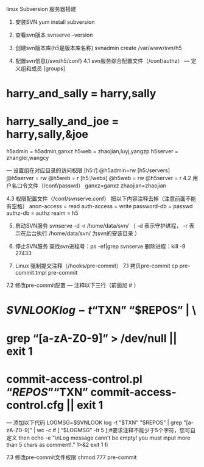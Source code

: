 linux Subversion 服务器搭建

1. 安装SVN
yum install subversion

2. 查看svn版本
svnserve –version

3. 创建svn版本库(h5是版本库名称)
svnadmin create /var/www/svn/h5

4. 配置svn信息(/svn/h5/conf)
4.1 svn服务综合配置文件（/conf/authz）
— 定义组和成员
[groups]
# harry_and_sally = harry,sally
# harry_sally_and_joe = harry,sally,&joe
h5admin = h5admin,ganxz
h5web = zhaojian,luyj,yangzp
h5server = zhanglei,wangcy

— 设置组在对应目录的访问权限
[h5:/]
@h5admin=rw
[h5:/servers]
@h5server = rw
@h5web = r
[h5:/webs]
@h5web = rw
@h5server = r
4.2 用户名口令文件（/conf/passwd）
ganxz=ganxz
zhaojian=zhaojian

4.3 权限配置文件（/conf/svnserve.conf）
把以下内容注释去掉（注意前面不能有空格）
anon-access = read
auth-access = write
password-db = passwd
authz-db = authz
realm = h5
 
5. 启动SVN服务
svnserve -d -r /home/data/svn/ （ -d 表示守护进程， -r 表示在后台执行 /home/data/svn/ 为svn的安装目录 ）

6. 停止SVN服务
查找svn进程号：ps -ef|grep svnserve
删除进程：kill -9 27433

7. Linux 强制提交注释（/hooks/pre-commit）
7.1 拷贝pre-commit
cp pre-commit.tmpl pre-commit

7.2 修改pre-commit配置
— 注释以下三行（前面加 # ）
# $SVNLOOK log -t “$TXN” “$REPOS” | \
# grep “[a-zA-Z0-9]” > /dev/null || exit 1
# commit-access-control.pl “$REPOS” “$TXN” commit-access-control.cfg || exit 1

— 添加以下代码
LOGMSG=$SVNLOOK log -t "$TXN" "$REPOS" | grep "[a-zA-Z0-9]" | wc -c
if [ “$LOGMSG” -lt 5 ];#要求注释不能少于5个字符，您可自定义
then
echo -e “\nLog message cann’t be empty! you must input more than 5 chars as comment!.” 1>&2
exit 1
fi

7.3 修改pre-commit文件权限
chmod 777 pre-commit